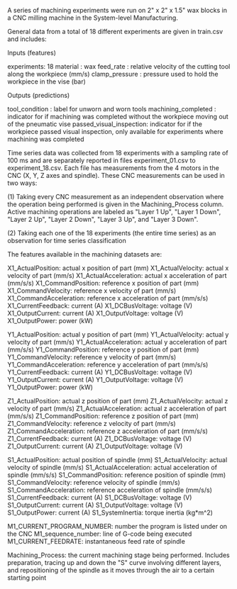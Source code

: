 A series of machining experiments were run on 2" x 2" x 1.5" wax blocks in a CNC milling machine in the System-level Manufacturing.


General data from a total of 18 different experiments are given in train.csv and includes:

Inputs (features)

experiments: 18
material : wax
feed_rate : relative velocity of the cutting tool along the workpiece (mm/s)
clamp_pressure : pressure used to hold the workpiece in the vise (bar)

Outputs (predictions)

tool_condition : label for unworn and worn tools
machining_completed : indicator for if machining was completed without the workpiece moving out of the pneumatic vise
passed_visual_inspection: indicator for if the workpiece passed visual inspection, only available for experiments where machining was completed


Time series data was collected from 18 experiments with a sampling rate of 100 ms and are separately reported in files experiment_01.csv to experiment_18.csv. Each file has measurements from the 4 motors in the CNC (X, Y, Z axes and spindle). These CNC measurements can be used in two ways:

(1) Taking every CNC measurement as an independent observation where the operation being performed is given in the Machining_Process column. Active machining operations are labeled as "Layer 1 Up", "Layer 1 Down", "Layer 2 Up", "Layer 2 Down", "Layer 3 Up", and "Layer 3 Down". 

(2) Taking each one of the 18 experiments (the entire time series) as an observation for time series classification


The features available in the machining datasets are:

X1_ActualPosition: actual x position of part (mm)
X1_ActualVelocity: actual x velocity of part (mm/s)
X1_ActualAcceleration: actual x acceleration of part (mm/s/s)
X1_CommandPosition: reference x position of part (mm)
X1_CommandVelocity: reference x velocity of part (mm/s)
X1_CommandAcceleration: reference x acceleration of part (mm/s/s)
X1_CurrentFeedback: current (A)
X1_DCBusVoltage: voltage (V)
X1_OutputCurrent: current (A)
X1_OutputVoltage: voltage (V)
X1_OutputPower: power (kW)

Y1_ActualPosition: actual y position of part (mm)
Y1_ActualVelocity: actual y velocity of part (mm/s)
Y1_ActualAcceleration: actual y acceleration of part (mm/s/s)
Y1_CommandPosition: reference y position of part (mm)
Y1_CommandVelocity: reference y velocity of part (mm/s)
Y1_CommandAcceleration: reference y acceleration of part (mm/s/s)
Y1_CurrentFeedback: current (A)
Y1_DCBusVoltage: voltage (V)
Y1_OutputCurrent: current (A)
Y1_OutputVoltage: voltage (V)
Y1_OutputPower: power (kW)

Z1_ActualPosition: actual z position of part (mm)
Z1_ActualVelocity: actual z velocity of part (mm/s)
Z1_ActualAcceleration: actual z acceleration of part (mm/s/s)
Z1_CommandPosition: reference z position of part (mm)
Z1_CommandVelocity: reference z velocity of part (mm/s)
Z1_CommandAcceleration: reference z acceleration of part (mm/s/s)
Z1_CurrentFeedback: current (A)
Z1_DCBusVoltage: voltage (V)
Z1_OutputCurrent: current (A)
Z1_OutputVoltage: voltage (V)

S1_ActualPosition: actual position of spindle (mm)
S1_ActualVelocity: actual velocity of spindle (mm/s)
S1_ActualAcceleration: actual acceleration of spindle (mm/s/s)
S1_CommandPosition: reference position of spindle (mm)
S1_CommandVelocity: reference velocity of spindle (mm/s)
S1_CommandAcceleration: reference acceleration of spindle (mm/s/s)
S1_CurrentFeedback: current (A)
S1_DCBusVoltage: voltage (V)
S1_OutputCurrent: current (A)
S1_OutputVoltage: voltage (V)
S1_OutputPower: current (A)
S1_SystemInertia: torque inertia (kg*m^2)

M1_CURRENT_PROGRAM_NUMBER: number the program is listed under on the CNC
M1_sequence_number: line of G-code being executed
M1_CURRENT_FEEDRATE: instantaneous feed rate of spindle

Machining_Process: the current machining stage being performed. Includes preparation, tracing up  and down the "S" curve involving different layers, and repositioning of the spindle as it moves through the air to a certain starting point

